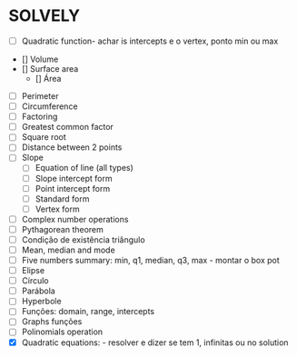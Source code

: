 # SOLVELY

- [ ] Quadratic function- achar is intercepts e o vertex, ponto min ou max
- [] Volume
- [] Surface area
  - [] Área 
- [ ] Perimeter
- [ ] Circumference 
- [ ] Factoring 
- [ ] Greatest common factor
- [ ] Square root
- [ ] Distance between 2 points
- [ ] Slope
  - [ ] Equation of line (all types)
  - [ ] Slope intercept form
  - [ ] Point intercept form
  - [ ] Standard form
  - [ ] Vertex form
- [ ] Complex number operations
- [ ] Pythagorean theorem
- [ ] Condição de existência triângulo 
- [ ] Mean, median and mode
- [ ] Five numbers summary: min, q1, median, q3, max - montar o box pot 
- [ ] Elipse
- [ ] Círculo 
- [ ] Parábola
- [ ] Hyperbole
- [ ] Funções: domain, range, intercepts
- [ ] Graphs funções 
- [ ] Polinomials operation
- [x] Quadratic equations: - resolver e dizer se tem 1, infinitas ou no solution